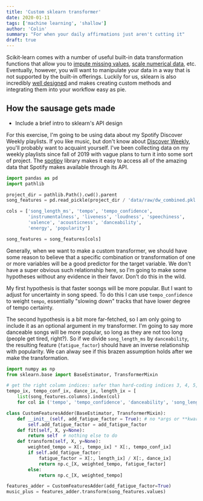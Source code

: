 ```yaml
---
title: 'Custom sklearn transformer'
date: 2020-01-11
tags: ['machine learning', 'shallow']
author: 'Colin'
summary: "For when your daily affirmations just aren't cutting it"
draft: true
---
```


Scikit-learn comes with a number of useful built-in data transformation functions that allow you to [impute missing values](https://scikit-learn.org/stable/modules/classes.html#module-sklearn.impute), [scale numerical data](https://scikit-learn.org/stable/modules/classes.html#module-sklearn.preprocessing), etc. 
Eventually, however, you will want to manipulate your data in a way that is not supported by the built-in offerings. 
Luckily for us, sklearn is also incredibly [well designed](https://arxiv.org/abs/1309.0238) and makes creating custom  methods and integrating them into your workflow easy as pie.

## How the sausage gets made

- Include a brief intro to sklearn's API design

For this exercise, I'm going to be using data about my Spotify Discover Weekly playlists. 
If you like music, but don't know about [Discover Weekly](https://hackernoon.com/spotifys-discover-weekly-how-machine-learning-finds-your-new-music-19a41ab76efe), you'll probably want to acquaint yourself. 
I've been collecting data on my weekly playlists since fall of 2019 with vague plans to turn it into some sort of project. 
The [spotipy](https://spotipy.readthedocs.io/en/latest/) library makes it easy to access all of the amazing data that Spotify makes available through its API.

```python
import pandas as pd
import pathlib

project_dir = pathlib.Path().cwd().parent
song_features = pd.read_pickle(project_dir / 'data/raw/dw_combined.pkl')

cols = ['song_length_ms', 'tempo', 'tempo_confidence',
        'instrumentalness', 'liveness', 'loudness', 'speechiness', 
        'valence', 'acousticness', 'danceability', 
        'energy', 'popularity']

song_features = song_features[cols]
```

Generally, when we want to make a custom transformer, we should have some reason to believe that a specific combination or transformation of one or more variables will be a good predictor for the target variable. We don't have a super obvious such relationship here, so I'm going to make some hypotheses without any evidence in their favor. Don't do this in the wild. 

My first hypothesis is that faster soongs will be more popular. But I want to adjust for uncertainty in song speed. To do this I can use `tempo_confidence` to weight `tempo`, essentially "slowing down" tracks that have lower degree of tempo certainty.

The second hypothesis is a bit more far-fetched, so I am only going to include it as an optional argument in my transformer. I'm going to say more danceable songs will be more popular, so long as they are not too long (people get tired, right?). So if we divide `song_length_ms` by `danceability`, the resulting feature (`fatigue_factor`) should have an inverse relationship with popularity. We can alway see if this brazen assumption holds after we make the transformation.

```python
import numpy as np
from sklearn.base import BaseEstimator, TransformerMixin

# get the right column indices: safer than hard-coding indices 3, 4, 5, 6
tempo_ix, tempo_conf_ix, dance_ix, length_ix = [
    list(song_features.columns).index(col)
    for col in ('tempo', 'tempo_confidence', 'danceability', 'song_length_ms')]

class CustomFeaturesAdder(BaseEstimator, TransformerMixin):
    def __init__(self, add_fatigue_factor = True): # no *args or **kwargs
        self.add_fatigue_factor = add_fatigue_factor
    def fit(self, X, y=None):
        return self  # nothing else to do
    def transform(self, X, y=None):
        weighted_tempo = X[:, tempo_ix] * X[:, tempo_conf_ix]
        if self.add_fatigue_factor:
            fatigue_factor = X[:, length_ix] / X[:, dance_ix]
            return np.c_[X, weighted_tempo, fatigue_factor]
        else:
            return np.c_[X, weighted_tempo]

features_adder = CustomFeaturesAdder(add_fatigue_factor=True)
music_plus = features_adder.transform(song_features.values)
```
